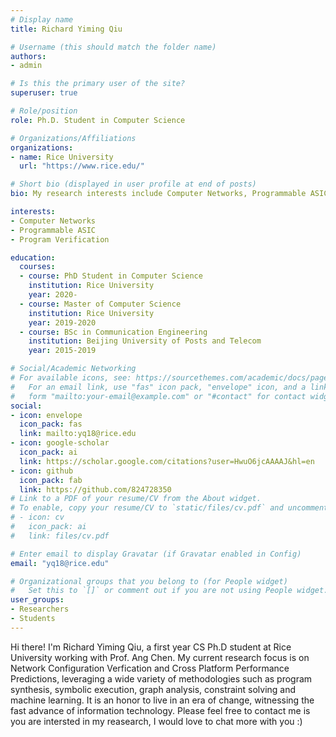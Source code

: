 ```yaml
---
# Display name
title: Richard Yiming Qiu

# Username (this should match the folder name)
authors:
- admin

# Is this the primary user of the site?
superuser: true

# Role/position
role: Ph.D. Student in Computer Science

# Organizations/Affiliations
organizations:
- name: Rice University
  url: "https://www.rice.edu/"

# Short bio (displayed in user profile at end of posts)
bio: My research interests include Computer Networks, Programmable ASIC, and Program Verification.

interests:
- Computer Networks
- Programmable ASIC
- Program Verification

education:
  courses:
  - course: PhD Student in Computer Science
    institution: Rice University
    year: 2020-
  - course: Master of Computer Science
    institution: Rice University
    year: 2019-2020
  - course: BSc in Communication Engineering
    institution: Beijing University of Posts and Telecom
    year: 2015-2019

# Social/Academic Networking
# For available icons, see: https://sourcethemes.com/academic/docs/page-builder/#icons
#   For an email link, use "fas" icon pack, "envelope" icon, and a link in the
#   form "mailto:your-email@example.com" or "#contact" for contact widget.
social:
- icon: envelope
  icon_pack: fas
  link: mailto:yq18@rice.edu
- icon: google-scholar
  icon_pack: ai
  link: https://scholar.google.com/citations?user=HwuO6jcAAAAJ&hl=en
- icon: github
  icon_pack: fab
  link: https://github.com/824728350
# Link to a PDF of your resume/CV from the About widget.
# To enable, copy your resume/CV to `static/files/cv.pdf` and uncomment the lines below.
# - icon: cv
#   icon_pack: ai
#   link: files/cv.pdf

# Enter email to display Gravatar (if Gravatar enabled in Config)
email: "yq18@rice.edu"

# Organizational groups that you belong to (for People widget)
#   Set this to `[]` or comment out if you are not using People widget.
user_groups:
- Researchers
- Students
---
```


Hi there! I'm Richard Yiming Qiu, a first year CS Ph.D student at Rice University working with Prof. Ang Chen. My current research focus is on Network Configuration Verfication and Cross Platform Performance Predictions, leveraging a wide variety of methodologies such as program synthesis, symbolic execution, graph analysis, constraint solving and machine learning. 
It is an honor to live in an era of change, witnessing the fast advance of information technology. Please feel free to contact me is you are intersted in my reasearch, I would love to chat more with you :)


